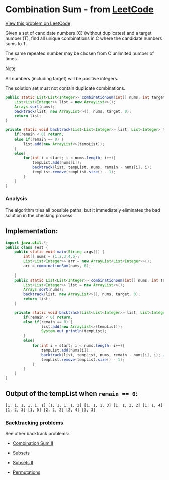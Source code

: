 # Combination Sum - from [LeetCode](https://leetcode.com)
[View this problem on LeetCode](https://leetcode.com/problems/combination-sum/description/)

Given a set of candidate numbers (C) (without duplicates) and a target number (T), find all unique combinations in C where the candidate numbers sums to T.

The same repeated number may be chosen from C unlimited number of times.

Note:

All numbers (including target) will be positive integers.

The solution set must not contain duplicate combinations.

```java
public static List<List<Integer>> combinationSum(int[] nums, int target) {
    List<List<Integer>> list = new ArrayList<>();
    Arrays.sort(nums);
    backtrack(list, new ArrayList<>(), nums, target, 0);
    return list;
}

private static void backtrack(List<List<Integer>> list, List<Integer> tempList, int [] nums, int remain, int start){
    if(remain < 0) return;
    else if(remain == 0) { 
        list.add(new ArrayList<>(tempList));
    }
    else{ 
        for(int i = start; i < nums.length; i++){
            tempList.add(nums[i]);
            backtrack(list, tempList, nums, remain - nums[i], i); 
            tempList.remove(tempList.size() - 1);
        }
    }
}
```

### Analysis

The algorithm tries all possible paths, but it immediately eliminates the bad solution in the checking process.

## Implementation:

```Java
import java.util.*;
public class Test {
	public static void main(String args[]) {
		int[] nums = {1,2,3,4,5};
		List<List<Integer>> arr = new ArrayList<List<Integer>>();		
		arr = combinationSum(nums, 6);
		
	}
	public static List<List<Integer>> combinationSum(int[] nums, int target) {
	    List<List<Integer>> list = new ArrayList<>();
	    Arrays.sort(nums);
	    backtrack(list, new ArrayList<>(), nums, target, 0);
	    return list;
	}

	private static void backtrack(List<List<Integer>> list, List<Integer> tempList, int [] nums, int remain, int start){
	    if(remain < 0) return;
	    else if(remain == 0) { 
	    		list.add(new ArrayList<>(tempList));
	    		System.out.println(tempList);
	    }
	    else{ 
	        for(int i = start; i < nums.length; i++){
	            tempList.add(nums[i]);
	            backtrack(list, tempList, nums, remain - nums[i], i); // not i + 1 because we can reuse same elements
	            tempList.remove(tempList.size() - 1);
	        }
	    }
	}
}
```
## Output of the tempList when `remain == 0`: 
`[1, 1, 1, 1, 1, 1]
[1, 1, 1, 1, 2]
[1, 1, 1, 3]
[1, 1, 2, 2]
[1, 1, 4]
[1, 2, 3]
[1, 5]
[2, 2, 2]
[2, 4]
[3, 3]`

### Backtracking problems
See other backtrack problems:

* [Combination Sum II](combination-sum2.md)

* [Subsets](subsets.md)

* [Subsets II](subsets2.md)

* [Permutations](permutations.md)